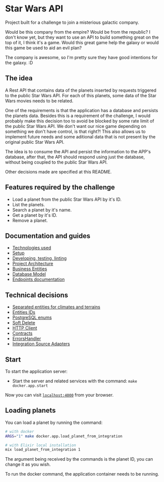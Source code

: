 # Star Wars API

Project built for a challenge to join a misterious galactic company.

Would be this company from the empire? Would be from the republic? I don't know yet, but they want to use an API to build something great on the top of it, I think it's a game. Would this great game help the galaxy or would this game be used to aid an evil plan?

The company is awesome, so I'm pretty sure they have good intentions for the galaxy. :D

## The idea

A Rest API that contains data of the planets inserted by requests triggered to the public Star Wars API. For each of this planets, some data of the Star Wars movies needs to be related.

One of the requirements is that the application has a database and persists the planets data. Besides this is a requirement of the challenge, I would probably make this decision too to avoid be blocked by some rate limit of the public Star Wars API. We don't want our nice game depending on something we don't have control, is that right?! This also allows us to implement future needs and some aditional data that is not present by the original public Star Wars API.

The idea is to consume the API and persist the information to the APP's database, after that, the API should respond using just the database, without being coupled to the public Star Wars API.

Other decisions made are specified at this README.

## Features required by the challenge

  * Load a planet from the public Star Wars API by it's ID.
  * List the planets.
  * Search a planet by it's name.
  * Get a planet by it's ID.
  * Remove a planet.

## Documentation and guides

  * [Technologies used](https://github.com/williamweckl/star_wars_api/blob/main/priv/doc/techs-used.md)
  * [Setup](https://github.com/williamweckl/star_wars_api/blob/main/priv/doc/setup.md)
  * [Developing, testing, linting](https://github.com/williamweckl/star_wars_api/blob/main/priv/doc/developing.md)
  * [Project Architecture](https://github.com/williamweckl/star_wars_api/blob/main/priv/doc/project-architecture.md)
  * [Business Entities](https://github.com/williamweckl/star_wars_api/blob/main/priv/doc/entities.md)
  * [Database Model](https://github.com/williamweckl/star_wars_api/blob/main/priv/doc/database-model.md)
  * [Endpoints documentation](https://app.swaggerhub.com/apis/WILLIAMWECKL_1/star_wars_api/1.0.0)

## Technical decisions

  * [Separated entities for climates and terrains](https://github.com/williamweckl/star_wars_api/blob/main/priv/doc/tech-decisions/separate-entities-for-climates-and-terrains.md)
  * [Entities IDs](https://github.com/williamweckl/star_wars_api/blob/main/priv/doc/tech-decisions/ids.md)
  * [PostgreSQL enums](https://github.com/williamweckl/star_wars_api/blob/main/priv/doc/tech-decisions/postgres-enums.md)
  * [Soft Delete](https://github.com/williamweckl/star_wars_api/blob/main/priv/doc/tech-decisions/soft-delete.md)
  * [HTTP Client](https://github.com/williamweckl/star_wars_api/blob/main/priv/doc/tech-decisions/http-client.md)
  * [Contracts](https://github.com/williamweckl/star_wars_api/blob/main/priv/doc/tech-decisions/contracts.md)
  * [ErrorsHandler](https://github.com/williamweckl/star_wars_api/blob/main/priv/doc/tech-decisions/errors-handler.md)
  * [Integration Source Adapters](https://github.com/williamweckl/star_wars_api/blob/main/priv/doc/tech-decisions/integration-source-adapters.md)

## Start

To start the application server:

  * Start the server and related services with the command: `make docker.app.start`

Now you can visit [`localhost:4000`](http://localhost:4000) from your browser.

## Loading planets

You can load a planet by running the command:

```bash
# with docker
ARGS="1" make docker.app.load_planet_from_integration

# with Elixir local installation
mix load_planet_from_integration 1
```

The argument being received by the commands is the planet ID, you can change it as you wish.

To run the docker command, the application container needs to be running.
